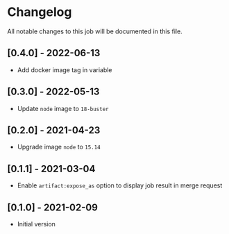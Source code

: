 # Changelog
All notable changes to this job will be documented in this file.

## [0.4.0] - 2022-06-13
* Add docker image tag in variable 

## [0.3.0] - 2022-05-13
* Update `node` image to `18-buster`

## [0.2.0] - 2021-04-23
* Upgrade image `node` to `15.14`

## [0.1.1] - 2021-03-04
* Enable `artifact:expose_as` option to display job result in merge request

## [0.1.0] - 2021-02-09
* Initial version
